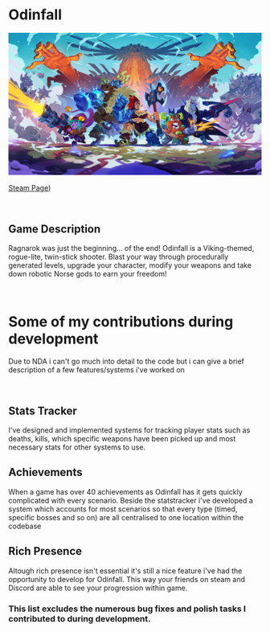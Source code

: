 # Odinfall
<img src="Odinfall.jpg" width="800" />

[Steam Page](https://store.steampowered.com/app/2154240/Odinfall))

<br/>

## Game Description
Ragnarok was just the beginning… of the end! Odinfall is a Viking-themed, rogue-lite, twin-stick shooter. Blast your way through procedurally generated levels, upgrade your character, modify your weapons and take down robotic Norse gods to earn your freedom!

<br/>

# Some of my contributions during development
Due to NDA i can't go much into detail to the code but i can give a brief description of a few features/systems i've worked on

<br/>

## Stats Tracker
I've designed and implemented systems for tracking player stats such as deaths, kills, which specific weapons have been picked up and most necessary stats for other systems to use. 

## Achievements
When a game has over 40 achievements as Odinfall has it gets quickly complicated with every scenario. Beside the statstracker i've developed a system which accounts for most scenarios so that every type (timed, specific bosses and so on) are all centralised to one location within the codebase

## Rich Presence
Altough rich presence isn't essential it's still a nice feature i've had the opportunity to develop for Odinfall. This way your friends on steam and Discord are able to see your progression within game.

### This list excludes the numerous bug fixes and polish tasks I contributed to during development.
